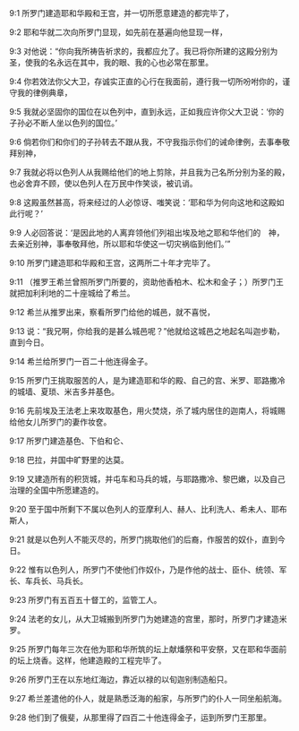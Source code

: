 <a id="1"></a>9:1  所罗门建造耶和华殿和王宫，并一切所愿意建造的都完毕了，  

<a id="2"></a>9:2  耶和华就二次向所罗门显现，如先前在基遍向他显现一样，  

<a id="3"></a>9:3  对他说：“你向我所祷告祈求的，我都应允了。我已将你所建的这殿分别为圣，使我的名永远在其中，我的眼、我的心也必常在那里。  

<a id="4"></a>9:4  你若效法你父大卫，存诚实正直的心行在我面前，遵行我一切所吩咐你的，谨守我的律例典章，  

<a id="5"></a>9:5  我就必坚固你的国位在以色列中，直到永远，正如我应许你父大卫说：‘你的子孙必不断人坐以色列的国位。’  

<a id="6"></a>9:6  倘若你们和你们的子孙转去不跟从我，不守我指示你们的诫命律例，去事奉敬拜别神，  

<a id="7"></a>9:7  我就必将以色列人从我赐给他们的地上剪除，并且我为己名所分别为圣的殿，也必舍弃不顾，使以色列人在万民中作笑谈，被讥诮。  

<a id="8"></a>9:8  这殿虽然甚高，将来经过的人必惊讶、嗤笑说：‘耶和华为何向这地和这殿如此行呢？’  

<a id="9"></a>9:9  人必回答说：‘是因此地的人离弃领他们列祖出埃及地之耶和华他们的　神，去亲近别神，事奉敬拜他，所以耶和华使这一切灾祸临到他们。’”  

<a id="10"></a>9:10  所罗门建造耶和华殿和王宫，这两所二十年才完毕了。  

<a id="11"></a>9:11  （推罗王希兰曾照所罗门所要的，资助他香柏木、松木和金子；）所罗门王就把加利利地的二十座城给了希兰。  

<a id="12"></a>9:12  希兰从推罗出来，察看所罗门给他的城邑，就不喜悦，  

<a id="13"></a>9:13  说：“我兄啊，你给我的是甚么城邑呢？”他就给这城邑之地起名叫迦步勒，直到今日。  

<a id="14"></a>9:14  希兰给所罗门一百二十他连得金子。  

<a id="15"></a>9:15  所罗门王挑取服苦的人，是为建造耶和华的殿、自己的宫、米罗、耶路撒冷的城墙、夏琐、米吉多并基色。  

<a id="16"></a>9:16  先前埃及王法老上来攻取基色，用火焚烧，杀了城内居住的迦南人，将城赐给他女儿所罗门的妻作妆奁。  

<a id="17"></a>9:17  所罗门建造基色、下伯和仑、  

<a id="18"></a>9:18  巴拉，并国中旷野里的达莫。  

<a id="19"></a>9:19  又建造所有的积货城，并屯车和马兵的城，与耶路撒冷、黎巴嫩，以及自己治理的全国中所愿建造的。  

<a id="20"></a>9:20  至于国中所剩下不属以色列人的亚摩利人、赫人、比利洗人、希未人、耶布斯人，  

<a id="21"></a>9:21  就是以色列人不能灭尽的，所罗门挑取他们的后裔，作服苦的奴仆，直到今日。  

<a id="22"></a>9:22  惟有以色列人，所罗门不使他们作奴仆，乃是作他的战士、臣仆、统领、军长、车兵长、马兵长。  

<a id="23"></a>9:23  所罗门有五百五十督工的，监管工人。  

<a id="24"></a>9:24  法老的女儿，从大卫城搬到所罗门为她建造的宫里，那时，所罗门才建造米罗。  

<a id="25"></a>9:25  所罗门每年三次在他为耶和华所筑的坛上献燔祭和平安祭，又在耶和华面前的坛上烧香。这样，他建造殿的工程完毕了。  

<a id="26"></a>9:26  所罗门王在以东地红海边，靠近以禄的以旬迦别制造船只。  

<a id="27"></a>9:27  希兰差遣他的仆人，就是熟悉泛海的船家，与所罗门的仆人一同坐船航海。  

<a id="28"></a>9:28  他们到了俄斐，从那里得了四百二十他连得金子，运到所罗门王那里。  
